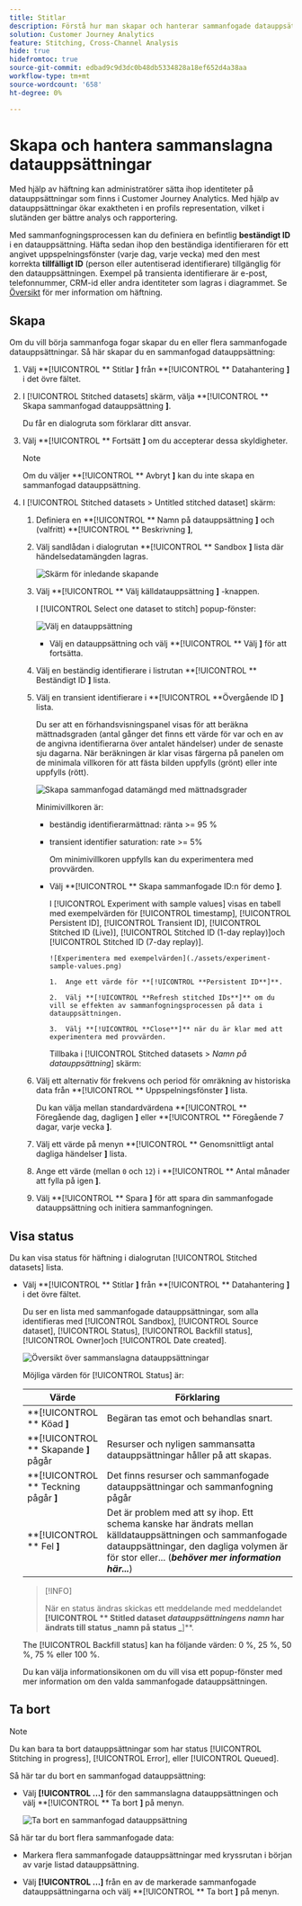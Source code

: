 ```yaml
---
title: Stitlar
description: Förstå hur man skapar och hanterar sammanfogade datauppsättningar
solution: Customer Journey Analytics
feature: Stitching, Cross-Channel Analysis
hide: true
hidefromtoc: true
source-git-commit: edbad9c9d3dc0b48db5334828a18ef652d4a38aa
workflow-type: tm+mt
source-wordcount: '658'
ht-degree: 0%

---
```


# Skapa och hantera sammanslagna datauppsättningar

Med hjälp av häftning kan administratörer sätta ihop identiteter på datauppsättningar som finns i Customer Journey Analytics. Med hjälp av datauppsättningar ökar exaktheten i en profils representation, vilket i slutänden ger bättre analys och rapportering.

Med sammanfogningsprocessen kan du definiera en befintlig **beständigt ID** i en datauppsättning. Häfta sedan ihop den beständiga identifieraren för ett angivet uppspelningsfönster (varje dag, varje vecka) med den mest korrekta **tillfälligt ID** (person eller autentiserad identifierare) tillgänglig för den datauppsättningen. Exempel på transienta identifierare är e-post, telefonnummer, CRM-id eller andra identiteter som lagras i diagrammet. Se [Översikt](overview.md) för mer information om häftning.

## Skapa

Om du vill börja sammanfoga fogar skapar du en eller flera sammanfogade datauppsättningar. Så här skapar du en sammanfogad datauppsättning:

1. Välj **[!UICONTROL ** Stitlar **]** från **[!UICONTROL ** Datahantering **]** i det övre fältet.

2. I [!UICONTROL Stitched datasets] skärm, välja **[!UICONTROL ** Skapa sammanfogad datauppsättning **]**.

   Du får en dialogruta som förklarar ditt ansvar.

3. Välj **[!UICONTROL ** Fortsätt **]** om du accepterar dessa skyldigheter.

   >[!NOTE]
   >
   >    Om du väljer **[!UICONTROL ** Avbryt **]** kan du inte skapa en sammanfogad datauppsättning.

4. I [!UICONTROL Stitched datasets > Untitled stitched dataset] skärm:

   1. Definiera en **[!UICONTROL ** Namn på datauppsättning **]** och (valfritt) **[!UICONTROL ** Beskrivning **]**,

   2. Välj sandlådan i dialogrutan **[!UICONTROL ** Sandbox **]** lista där händelsedatamängden lagras.

      ![Skärm för inledande skapande](./assets/create-initial.png)

   3. Välj **[!UICONTROL ** Välj källdatauppsättning **]** -knappen.

      I [!UICONTROL Select one dataset to stitch] popup-fönster:

      ![Välj en datauppsättning](./assets/select-one-dataset.png)

      - Välj en datauppsättning och välj **[!UICONTROL ** Välj **]** för att fortsätta.

   4. Välj en beständig identifierare i listrutan **[!UICONTROL ** Beständigt ID **]** lista.

   5. Välj en transient identifierare i **[!UICONTROL **&#x200B;Övergående ID **]** lista.

      Du ser att en förhandsvisningspanel visas för att beräkna mättnadsgraden (antal gånger det finns ett värde för var och en av de angivna identifierarna över antalet händelser) under de senaste sju dagarna. När beräkningen är klar visas färgerna på panelen om de minimala villkoren för att fästa bilden uppfylls (grönt) eller inte uppfylls (rött).

      ![Skapa sammanfogad datamängd med mättnadsgrader](./assets/create-before-experimenting.png)

      Minimivillkoren är:

      - beständig identifierarmättnad: ränta >= 95 %

      - transient identifier saturation: rate >= 5%

        Om minimivillkoren uppfylls kan du experimentera med provvärden.

      - Välj **[!UICONTROL ** Skapa sammanfogade ID:n för demo **]**.

        I [!UICONTROL Experiment with sample values] visas en tabell med exempelvärden för [!UICONTROL timestamp], [!UICONTROL Persistent ID], [!UICONTROL Transient ID], [!UICONTROL Stitched ID (Live)], [!UICONTROL Stitched ID (1-day replay)]och [!UICONTROL Stitched ID (7-day replay)].

            ![Experimentera med exempelvärden](./assets/experiment-sample-values.png)
            
            1.  Ange ett värde för **[!UICONTROL **Persistent ID**]**.
            
            2.  Välj **[!UICONTROL **Refresh stitched IDs**]** om du vill se effekten av sammanfogningsprocessen på data i datauppsättningen.
            
            3.  Välj **[!UICONTROL **Close**]** när du är klar med att experimentera med provvärden.
        

        Tillbaka i [!UICONTROL Stitched datasets > _Namn på datauppsättning_] skärm:

   6. Välj ett alternativ för frekvens och period för omräkning av historiska data från **[!UICONTROL ** Uppspelningsfönster **]** lista.

      Du kan välja mellan standardvärdena **[!UICONTROL ** Föregående dag, dagligen **]** eller **[!UICONTROL ** Föregående 7 dagar, varje vecka **]**.

   7. Välj ett värde på menyn **[!UICONTROL ** Genomsnittligt antal dagliga händelser **]** lista.

   8. Ange ett värde (mellan `0` och `12`) i **[!UICONTROL ** Antal månader att fylla på igen **]**.

   9. Välj **[!UICONTROL ** Spara **]** för att spara din sammanfogade datauppsättning och initiera sammanfogningen.

## Visa status

Du kan visa status för häftning i dialogrutan [!UICONTROL Stitched datasets] lista.

- Välj **[!UICONTROL ** Stitlar **]** från **[!UICONTROL ** Datahantering **]** i det övre fältet.

  Du ser en lista med sammanfogade datauppsättningar, som alla identifieras med [!UICONTROL Sandbox], [!UICONTROL Source dataset], [!UICONTROL Status], [!UICONTROL Backfill status], [!UICONTROL Owner]och [!UICONTROL Date created].

  ![Översikt över sammanslagna datauppsättningar](./assets/overview-stitched-datasetts.png)

  Möjliga värden för [!UICONTROL Status] är:

  | Värde | Förklaring |
  |-----|-----|
  | **[!UICONTROL ** Köad **]** | Begäran tas emot och behandlas snart. |
  | **[!UICONTROL ** Skapande **]** pågår | Resurser och nyligen sammansatta datauppsättningar håller på att skapas. |
  | **[!UICONTROL ** Teckning pågår **]** | Det finns resurser och sammanfogade datauppsättningar och sammanfogning pågår |
  | **[!UICONTROL ** Fel **]** | Det är problem med att sy ihop. Ett schema kanske har ändrats mellan källdatauppsättningen och sammanfogade datauppsättningar, den dagliga volymen är för stor eller... (_**behöver mer information här...**_) |

  >[!INFO]
  >
  >    När en status ändras skickas ett meddelande med meddelandet **[!UICONTROL ** Stitled dataset _datauppsättningens namn_ har ändrats till status _namn på status _**]**.


  The [!UICONTROL Backfill status] kan ha följande värden: 0 %, 25 %, 50 %, 75 % eller 100 %.

  Du kan välja informationsikonen om du vill visa ett popup-fönster med mer information om den valda sammanfogade datauppsättningen.


## Ta bort

>[!NOTE]
>
>Du kan bara ta bort datauppsättningar som har status [!UICONTROL Stitching in progress], [!UICONTROL Error], eller [!UICONTROL Queued].


Så här tar du bort en sammanfogad datauppsättning:

- Välj **[!UICONTROL **...**]** för den sammanslagna datauppsättningen och välj **[!UICONTROL ** Ta bort **]** på menyn.

  ![Ta bort en sammanfogad datauppsättning](./assets/delete-stitched-dataset.png)

Så här tar du bort flera sammanfogade data:

- Markera flera sammanfogade datauppsättningar med kryssrutan i början av varje listad datauppsättning.

- Välj **[!UICONTROL **...**]** från en av de markerade sammanfogade datauppsättningarna och välj **[!UICONTROL ** Ta bort **]** på menyn.
